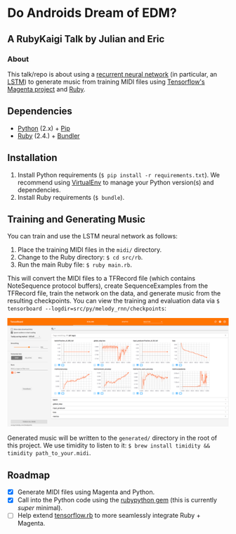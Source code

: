 Do Androids Dream of EDM?
=========================

## A RubyKaigi Talk by Julian and Eric

### About
This talk/repo is about using a [recurrent neural network](https://en.wikipedia.org/wiki/Recurrent_neural_network) (in particular, an [LSTM](https://en.wikipedia.org/wiki/Long_short-term_memory)) to generate music from training MIDI files using [Tensorflow's Magenta project](https://github.com/tensorflow/magenta) and [Ruby](https://www.ruby-lang.org/en/).

## Dependencies
* [Python](https://www.python.org/) (2.x) + [Pip](https://pypi.python.org/pypi/pip)
* [Ruby](https://www.ruby-lang.org/en/) (2.4.) + [Bundler](http://bundler.io/)

## Installation
1. Install Python requirements (`$ pip install -r requirements.txt`). We recommend using [VirtualEnv](https://virtualenv.pypa.io/en/stable/) to manage your Python version(s) and dependencies.
2. Install Ruby requirements (`$ bundle`).

## Training and Generating Music
You can train and use the LSTM neural network as follows:

1. Place the training MIDI files in the `midi/` directory.
2. Change to the Ruby directory: `$ cd src/rb`.
3. Run the main Ruby file: `$ ruby main.rb`.

This will convert the MIDI files to a TFRecord file (which contains NoteSequence protocol buffers), create SequenceExamples from the TFRecord file, train the network on the data, and generate music from the resulting checkpoints. You can view the training and evaluation data via `$ tensorboard --logdir=src/py/melody_rnn/checkpoints`:

![tensorboard](images/tensorboard.png)

Generated music will be written to the `generated/` directory in the root of this project. We use timidity to listen to it: `$ brew install timidity && timidity path_to_your.midi`.

## Roadmap
- [x] Generate MIDI files using Magenta and Python.
- [x] Call into the Python code using the [rubypython gem](https://github.com/halostatue/rubypython) (this is currently _super_ minimal).
- [ ] Help extend [tensorflow.rb](https://github.com/somaticio/tensorflow.rb) to more seamlessly integrate Ruby + Magenta.
